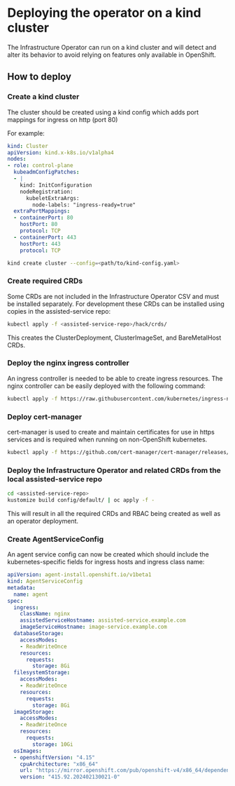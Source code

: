 # Deploying the operator on a kind cluster

The Infrastructure Operator can run on a kind cluster and will detect and alter its behavior to avoid relying on features only available in OpenShift.

## How to deploy

### Create a kind cluster

The cluster should be created using a kind config which adds port mappings for ingress on http (port 80)

For example:

```yaml
kind: Cluster
apiVersion: kind.x-k8s.io/v1alpha4
nodes:
- role: control-plane
  kubeadmConfigPatches:
  - |
    kind: InitConfiguration
    nodeRegistration:
      kubeletExtraArgs:
        node-labels: "ingress-ready=true"
  extraPortMappings:
  - containerPort: 80
    hostPort: 80
    protocol: TCP
  - containerPort: 443
    hostPort: 443
    protocol: TCP
```

```sh
kind create cluster --config=<path/to/kind-config.yaml>
```

### Create required CRDs

Some CRDs are not included in the Infrastructure Operator CSV and must be installed separately.
For development these CRDs can be installed using copies in the assisted-service repo:

```sh
kubectl apply -f <assisted-service-repo>/hack/crds/
```

This creates the ClusterDeployment, ClusterImageSet, and BareMetalHost CRDs.

### Deploy the nginx ingress controller

An ingress controller is needed to be able to create ingress resources.
The nginx controller can be easily deployed with the following command:

```sh
kubectl apply -f https://raw.githubusercontent.com/kubernetes/ingress-nginx/main/deploy/static/provider/kind/deploy.yaml
```

### Deploy cert-manager

cert-manager is used to create and maintain certificates for use in https services and is required when running on non-OpenShift kubernetes.

```sh
kubectl apply -f https://github.com/cert-manager/cert-manager/releases/download/v1.15.1/cert-manager.yaml
```

### Deploy the Infrastructure Operator and related CRDs from the local assisted-service repo

```sh
cd <assisted-service-repo>
kustomize build config/default/ | oc apply -f -
```

This will result in all the required CRDs and RBAC being created as well as an operator deployment.

### Create AgentServiceConfig

An agent service config can now be created which should include the kubernetes-specific fields for ingress hosts and ingress class name:

```yaml
apiVersion: agent-install.openshift.io/v1beta1
kind: AgentServiceConfig
metadata:
  name: agent
spec:
  ingress:
    className: nginx
    assistedServiceHostname: assisted-service.example.com
    imageServiceHostname: image-service.example.com
  databaseStorage:
    accessModes:
    - ReadWriteOnce
    resources:
      requests:
        storage: 8Gi
  filesystemStorage:
    accessModes:
    - ReadWriteOnce
    resources:
      requests:
        storage: 8Gi
  imageStorage:
    accessModes:
    - ReadWriteOnce
    resources:
      requests:
        storage: 10Gi
  osImages:
  - openshiftVersion: "4.15"
    cpuArchitecture: "x86_64"
    url: "https://mirror.openshift.com/pub/openshift-v4/x86_64/dependencies/rhcos/4.15/4.15.0/rhcos-4.15.0-x86_64-live.x86_64.iso"
    version: "415.92.202402130021-0"
```
